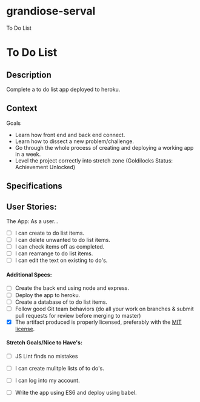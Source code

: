 # grandiose-serval
To Do List 

# To Do List
## Description

Complete a to do list app deployed to heroku.
## Context

Goals
- Learn how front end and back end connect.
- Learn how to dissect a new problem/challenge.
- Go through the whole process of creating and deploying a working app in a week.
- Level the project correctly into stretch zone (Goldilocks Status: Achievement Unlocked)

## Specifications

## User Stories:

The App: As a user...
- [ ] I can create to do list items.
- [ ] I can delete unwanted to do list items.
- [ ] I can check items off as completed.
- [ ] I can rearrange to do list items. 
- [ ] I can edit the text on existing to do's.
#### Additional Specs:
- [ ] Create the back end using node and express.
- [ ] Deploy the app to heroku. 
- [ ] Create a database of to do list items.
- [ ] Follow good Git team behaviors (do all your work on branches & submit pull requests for review before merging to master)
- [x] The artifact produced is properly licensed, preferably with the [MIT license](https://opensource.org/licenses/MIT).
#### Stretch Goals/Nice to Have's:
- [ ] JS Lint finds no mistakes
- [ ] I can create mulitple lists of to do's.
- [ ] I can log into my account.
- [ ] Write the app using ES6 and deploy using babel.


